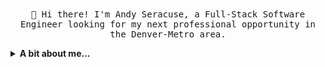 <p align="center">
  <br><br>
  <samp>
    👋  Hi there! I'm Andy Seracuse, a Full-Stack Software Engineer looking for my next professional opportunity in the Denver-Metro area.
  </samp>
</p>

<details>
  <summary><b>A bit about me...</b></summary>

<br>- 📫 How to reach me: whitelisab@gmail.com
<br>- 😄 Pronouns: she/her/hers
<br>- ⚡ Fun fact: I am a big tennis fan and have been to the US Open three times. It's a life goal of mine to make it to all the Grand Slams! 
</details>

<!--
**andyseracuse/andyseracuse** is a ✨ _special_ ✨ repository because its `README.md` (this file) appears on your GitHub profile.

Here are some ideas to get you started:

- 🔭 I’m currently working on ...
- 🌱 I’m currently learning ...
- 👯 I’m looking to collaborate on ...
- 🤔 I’m looking for help with ...
- 💬 Ask me about ...
- 📫 How to reach me: ...
- 😄 Pronouns: ...
- ⚡ Fun fact: ...
-->
